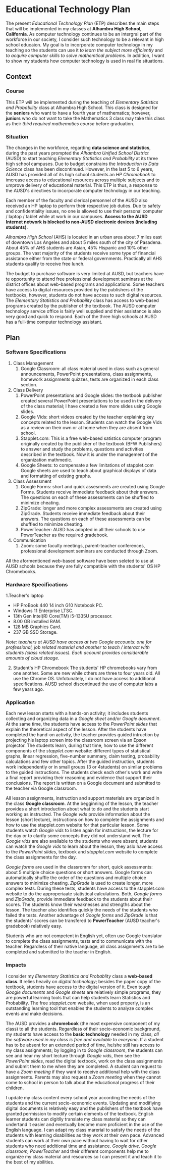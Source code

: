 # **Educational Technology Plan**

The present *Educational Technology Plan* (ETP) describes the main steps that will be implemented in my classes at **Alhambra High School, California**. As computer technology continues to be an intergral part of the workforce in our society, I consider such technology to be a relevant in high school educaion. My goal is to incorporate computer technology in my teaching so the students can use it *to learn the subject more efficiently* and *to acquire computer skills to solve mathemtical problems*. In addition, I want to show my students how computer technology is used in real fie situations.

## Context

### Course

This ETP will be implemented during the teaching of *Elementary Satistics and Probability* class at Alhambra High School. This class is designed for the **seniors** who want to have a fourth year of mathematics; however, **juniors** who do not want to take the Mathematics 3 class may take this class as their *third required mathematics course* before graduation.

### Situation

The changes in the workforce, regarding **data science and statistics**, during the past years prompted the *Alhambra Unified School District* (AUSD) to start teaching *Elementary Statistics and Probability* at its three high school campuses. Due to budget constrains the *Introduction to Data Science* class has been discontinued. However, in the last 5 to 6 years, AUSD has provided all of its high school students an *HP Chromebook* to imcrease access to educational resources across multiple subjects and to umprove delivery of educational material. This ETP is thus, a response to the AUSD's directives to incorporate computer technology in our teaching. 

Each member of the faculty and clerical personnel of the AUSD also received an HP laptop to perform their respective job duties. Due to safety and confidentiality issues, no one is allowed to use their personal computer / laptop / tablet while at work in our campuses. **Access to the AUSD Internet network is blocked to non-AUSD electronic devices (including students)**. 

*Alhambra High School* (AHS) is located in an urban area about 7 miles east of downtown Los Angeles and about 5 miles south of the city of Pasadena. About 45% of AHS students are Asian, 45% Hispanic and 10% other groups. The vast majority of the students receive some type of financial assistance either from the state or federal governments. Practically all AHS students qualify to receive free lunch.

The budget to purchase software is very limited at AUSD, but teachers have te opportunity to attend free professional development seminars at the district offices about web-based programs and applications. Some teachers have access to digital resources provided by the publishers of the textbooks, however, students do not have access to such digital resources. The *Elementary Statistics and Probability* class has access to web-based programs created by the publisher of the textbook. The AUSD computer technology service office is fairly well supplied and thier assistance is also very good and quick to respond. Each of the three high schools at AUSD has a full-time computer technology assistant.

## Plan

### Software Specifications

1. Class Management
   1. Google Classroom: all class material used in class such as general announcements, PowerPoint presentations, class assignments, homework assignments quizzes, tests are organized in each class section.
2. Class Delivery
   1. PowerPoint presentations and Google slides: the textbook publisher created several PowerPoint presentations to be used in the delivery of the class material; I have created a few more slides using Google slides.
   2. Google Vids: short videos created by the teacher explaining key concepts related to the lesson. Students can watch the Google Vids as a review on their own or at home when they are absent from school.
   3. Stapplet.com: This is a free web-based satistics computer program originally created by the publisher of the textbook (BFW Publishers) to answer and study the problems, questions and activities described in the textbook. Now it is under the management of the organization mathmedic.
   4. Google Sheets: to compensate a few limitations of stapplet.com Google sheets are used to teach about graphical displays of data and formatting of existing graphs.
3. Class Assessment
   1. Google Forms: short and quick assesments are created using Google Forms. Students receive immediate feedback about their answers. The questions on each of these assessments can be shuffled to minimize cheating.
   2. ZipGrade: longer and more complex assessments are created using ZipGrade. Students receive immediate feedback about their answers. The questions on each of these assessments can be shuffled to minimize cheating.
   3. PowerTeacher: AUSD has adopted in all their schools to use PowerTeacher as the required gradebook.
4. Communication
   1. Zoom: some faculty meetings, parent-teacher conferences, professional development seminars are conducted through Zoom.
  
All the aformentioned web-based software have been seleted to use at AUSD schools because they are fully compatible with the students' OS HP Chromebooks. 

### Hardware Specifications

1.Teacher's laptop
   - HP ProBook 440 14 inch G10 Notebook PC.
   - Windows 11 Enterprise LTSC.
   - 13th Gen Intel(R) Core(TM) i5-1335U processor.
   - 8.00 GB installed RAM.
   - 128 MB Graphics Card.
   - 237 GB SSD Storage.

*Note: teachers at AUSD have access at two Google accounts: one for professional, job related material and another to teach / interact with students (class related issues). Each account provides considerable amounts of cloud stoage.*

2. Student's HP Chromebook
   The students' HP chromebooks vary from one another. Some are new while others are three to four years old. All use the Chrome OS. Unfotunately, I do not have access to additional specifications. AUSD school discontinued the use of computer labs a few years ago.

### Application

Each new lesson starts with a hands-on activity; it includes students collecting and organizing data in a *Google sheet* and/or *Google document*. At the same time, the students have access to the *PowerPoint slides* that explain the theoretical aspect of the lesson. After the students have completed the hand-on activity, the teacher provides guided intruction by projecting his laptop screen into the classroom screen via an Epson projector. The students learn, during that time, how to use the different components of the *stapplet.com* website: different types of statistical graphs, linear regression, five-number summary, claim testing, probability calculations and few other topics. After the guided instruction, students work independently or in small groups (3 or 4students) on similar problems to the guided instructions. The students check each other's work and write a final report providing their reasoning and evidence that support their conclusions. The report is written on a Google document and submitted to the teacher via Google classroom.

All lesson assignments, instruction and support materials are organized in the class **Google classroom**. At the begginning of the lesson, the teacher provides a short introduction about what to do and the students start working as instructed. The *Google vids* provide information about the lesson (short lecture), instructions on how to complete the assignments and how to use the stapplet.com website for that particular lesson. Some students watch *Google vids* to listen again for instructions, the lecture for the day or to clarify some concepts they did not understand well. The *Google vids* are also available to the students who were absent; students can watch the *Google vids* to learn about the lesson, they aslo have access to the *PowerPoint slides*, textbook and *stapplet.com* website to complete the class assignments for the day.  

*Google forms* are used in the classromm for short, quick assessments: about 5 multiple choice questions or short answers. Google forms can automatically shuffle the order of the questions and multiple choice answers to minimize cheating. *ZipGrade* is used to create longer, more complex tests. During these tests, students have access to the stapplet.com website to do the approperiaate statistical calculations. Both, *Google forms* and *ZipGrade*, provide immediate feedback to the students about their scores. The students know their weaknesses and strengths about the lesson. The teacher also identifies quickly the needs of the students who failed the tests. Another advantage of *Google forms* and *ZipGrade* is that the students' scores can be transfered to **PowerTeacher** (AUSD teacher's gradebook) relatively easy. 

Students who are not competent in English yet, often use Google translator to complete the class assignments, tests and to communicate with the teacher. Regardless of their native language, all class assignments are to be completed and submitted to the teacher in English.

### Impacts

I consider my *Elementary Statistics and Probablity* class a **web-based class**. It relies heavily on *digital technology*; besides the paper copy of the textbook, students have access to the digital version of it. Even tough *Google documents* and *Google sheets* are relatively simple programs, they are powerful learning tools that can help students learn Statistics and Probability. The free *stapplet.com* website, when used properly, is an outstanding learning tool that enables the students to analyze complex events and make decisions. 

The AUSD provides a **chromebook** (the most expensive component of my class) to all the students. Regardless of their socio-economic background, my students have access to the **basic technology** needed in my class; *all the software used in my class is free and available to everyone*. If a student has to be absent for an extended period of time, he/she still has access to my class assignments; by logging in to *Google classroom*, the students can see and hear my short lecture through *Google vids*, then see the *PowerPoint slides*, read the digital textbook, work on the class assignments and submit them to me when they are completed. A student can request to have a *Zoom  meeting* if they want to receive additional help with the class assignments.  Parents may also request a *Zoom meeting* when they cannot come to school in person to talk about the educational progress of their children.

I update my class content every school year according the needs of the students and the current socio-ecenomic events. Updating and modifiying digital documents is relatively easy and the publishers of the textbook have granted permission to modify certain elements of the textbook. English learner students can digitlly translate my class material so they can undertand it easier and eventually become more proficient in the use of the English language. I can adapt my class marerial to satisfy the needs of the students with learning disabilities as they work at their own pace. Advanced students can work at their own pace without having to wait for other students who need additional time and assistance. *Google drive, Google classroom, PowerTeacher* and their different components help me to organize my class material and resources so I can present it and teach it to the best of my abilities.
